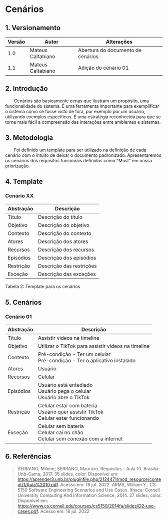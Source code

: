 # Cenários

## 1. Versionamento



| Versão | Autor             | Alterações                        |
| ------ | ----------------- | --------------------------------- |
| 1.0    | Mateus Caltabiano | Abertura do documento de cenários |
| 1.1       |       Mateus Caltabiano            |    Adição do cenário 01                               |


## 2. Introdução

&emsp;&emsp;Cenários são basicamente cenas que ilustram um propósito, uma funcionalidade do sistema. É uma ferramenta importante para exemplificar o sistema como se fosse visto de fora, por exemplo por um usuário, utilizando exemplos específicos. É uma estratégia reconhecida para que se torne mais fácil a compreensão das interações entre ambientes e sistemas.

## 3. Metodologia

&emsp;&emsp;Foi definido um template para ser utilizado na definição de cada cenário com o intuito de deixar o documento padronizado. Apresentaremos os cenários dos requisitos funcionais definidos como "Must" em nossa priorização.

## 4. Template

### Cenário XX

| Abstração | Descrição                |
| --------- | ------------------------ |
| Título    | Descrição do título      |
| Objetivo  | Descrição do objetivo    |
| Contexto  | Descrição do contexto    |
| Atores    | Descrição dos atores     |
| Recursos  | Descrição dos recursos   |
| Episódios | Descrição dos episódios  |
| Restrição | Descrição das restrições |
| Exceção   | Descrição das exceções   |

<p>
    Tabela 2: Template para os cenários
</p>

## 5. Cenários

### Cenário 01

| Abstração | Descrição                                                                              |
| --------- | -------------------------------------------------------------------------------------- |
| Título    | Assistir vídeos na timeline                                                            |
| Objetivo  | Utilizar o TikTok para assistir vídeos na timeline                                     |
| Contexto  | Pré-condição - Ter um celular<br>Pré-condição - Ter o aplicativo instalado             |
| Atores    | Usuário                                                                                |
| Recursos  | Celular                                                                                |
| Episódios | Usuário está entediado<br>Usuário pega o celular<br>Usuário abre o TikTok              |
| Restrição | Celular estar com bateria<br>Usuário quer assistir TikTok<br>Celular estar funcionando |
| Exceção   | Celular sem bateria<br>Celular cai no chão<br>Celular sem conexão com a internet       |

## 6. Referências

>SERRANO, Milene; SERRANO, Maurício. Requisitos - Aula 10. Brasília: Unb-Gama, 2017. 35 slides, color. Disponível em: https://aprender3.unb.br/pluginfile.php/2124471/mod_resource/content/1/Aula%2010.pdf. Acesso em: 18 jul. 2022.
>ARMS, William Y.. CS 5150 Software Engineering Scenarios and Use Cases. Ithaca: Cornell University Computing And Information Science, 2014. 27 slides, color. Disponível em: https://www.cs.cornell.edu/courses/cs5150/2014fa/slides/D2-use-cases.pdf. Acesso em: 18 jul. 2022